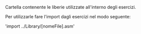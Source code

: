 Cartella contenente le liberie utilizzate all'interno degli esercizi.

Per utilizzarle fare l'import dagli esercizi nel modo seguente:

'import ../Library/[nomeFile].asm'
